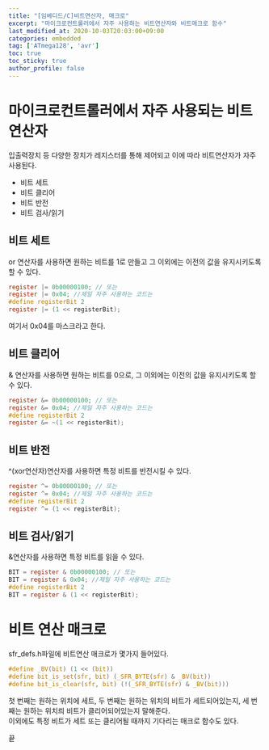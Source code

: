 ```yaml
---
title: "[임베디드/C]비트연산자, 매크로"
excerpt: "마이크로컨트롤러에서 자주 사용하는 비트연산자와 비트매크로 함수"
last_modified_at: 2020-10-03T20:03:00+09:00
categories: embedded
tag: ['ATmega128', 'avr']
toc: true
toc_sticky: true
author_profile: false
---
```

# 마이크로컨트롤러에서 자주 사용되는 비트연산자

입출력장치 등 다양한 장치가 레지스터를 통해 제어되고 이에 따라 비트연산자가 자주 사용된다.

* 비트 세트
* 비트 클리어
* 비트 반전
* 비트 검사/읽기

## 비트 세트

or 연산자를 사용하면 원하는 비트를 1로 만들고 그 이외에는 이전의 값을 유지시키도록 할 수 있다.

```  c
register |= 0b00000100; // 또는
register |= 0x04; //제일 자주 사용하는 코드는
#define registerBit 2
register |= (1 << registerBit);
```

여기서 0x04를 마스크라고 한다.

## 비트 클리어

& 연산자를 사용하면 원하는 비트를 0으로, 그 이외에는 이전의 값을 유지시키도록 할 수 있다.

``` c
register &= 0b00000100; // 또는
register &= 0x04; //제일 자주 사용하는 코드는
#define registerBit 2
register &= ~(1 << registerBit);
```

## 비트 반전

^(xor연산자)연산자를 사용하면 특정 비트를 반전시킬 수 있다.

``` c
register ^= 0b00000100; // 또는
register ^= 0x04; //제일 자주 사용하는 코드는
#define registerBit 2
register ^= (1 << registerBit);
```

## 비트 검사/읽기

&연산자를 사용하면 특정 비트를 읽을 수 있다.

``` c
BIT = register & 0b00000100; // 또는
BIT = register & 0x04; //제일 자주 사용하는 코드는
#define registerBit 2
BIT = register & (1 << registerBit);
```

# 비트 연산 매크로

sfr_defs.h파일에 비트연산 매크로가 몇가지 들어있다.

``` c
#define _BV(bit) (1 << (bit))
#define bit_is_set(sfr, bit) (_SFR_BYTE(sfr) & _BV(bit))
#define bit_is_clear(sfr, bit) (!(_SFR_BYTE(sfr) & _BV(bit)))
```

첫 번째는 원하는 위치에 세트,
두 번째는 원하는 위치의 비트가 세트되어있는지,
세 번째는 원하는 위치릐 비트가 클리어되어있는지 말해준다.  
이외에도 특정 비트가 세트 또는 클리어될 때까지 기다리는 매크로 함수도 있다.

끝